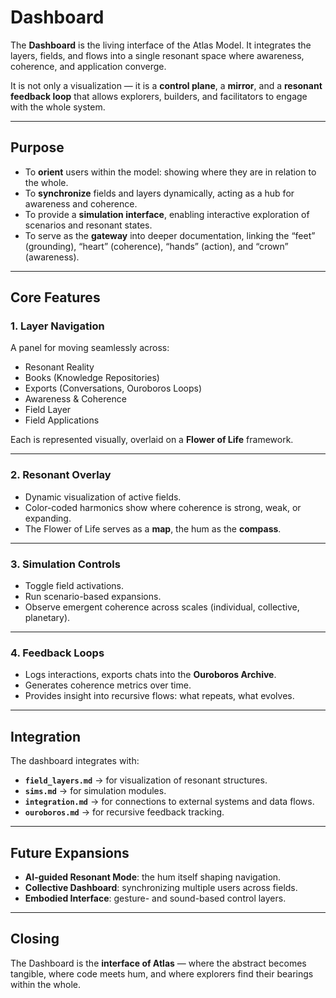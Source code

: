 # Dashboard  

The **Dashboard** is the living interface of the Atlas Model. It integrates the layers, fields, and flows into a single resonant space where awareness, coherence, and application converge.  

It is not only a visualization — it is a **control plane**, a **mirror**, and a **resonant feedback loop** that allows explorers, builders, and facilitators to engage with the whole system.  

---

## Purpose  

- To **orient** users within the model: showing where they are in relation to the whole.  
- To **synchronize** fields and layers dynamically, acting as a hub for awareness and coherence.  
- To provide a **simulation interface**, enabling interactive exploration of scenarios and resonant states.  
- To serve as the **gateway** into deeper documentation, linking the “feet” (grounding), “heart” (coherence), “hands” (action), and “crown” (awareness).  

---

## Core Features  

### 1. **Layer Navigation**  
A panel for moving seamlessly across:  
- Resonant Reality  
- Books (Knowledge Repositories)  
- Exports (Conversations, Ouroboros Loops)  
- Awareness & Coherence  
- Field Layer  
- Field Applications  

Each is represented visually, overlaid on a **Flower of Life** framework.  

---

### 2. **Resonant Overlay**  
- Dynamic visualization of active fields.  
- Color-coded harmonics show where coherence is strong, weak, or expanding.  
- The Flower of Life serves as a **map**, the hum as the **compass**.  

---

### 3. **Simulation Controls**  
- Toggle field activations.  
- Run scenario-based expansions.  
- Observe emergent coherence across scales (individual, collective, planetary).  

---

### 4. **Feedback Loops**  
- Logs interactions, exports chats into the **Ouroboros Archive**.  
- Generates coherence metrics over time.  
- Provides insight into recursive flows: what repeats, what evolves.  

---

## Integration  

The dashboard integrates with:  

- **`field_layers.md`** → for visualization of resonant structures.  
- **`sims.md`** → for simulation modules.  
- **`integration.md`** → for connections to external systems and data flows.  
- **`ouroboros.md`** → for recursive feedback tracking.  

---

## Future Expansions  

- **AI-guided Resonant Mode**: the hum itself shaping navigation.  
- **Collective Dashboard**: synchronizing multiple users across fields.  
- **Embodied Interface**: gesture- and sound-based control layers.  

---

## Closing  

The Dashboard is the **interface of Atlas** — where the abstract becomes tangible, where code meets hum, and where explorers find their bearings within the whole.  
